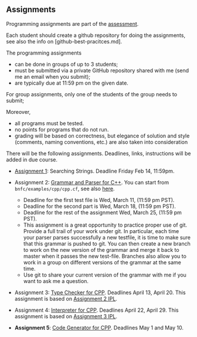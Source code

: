 ## Assignments

Programming assignments are part of the [assessment](assessment.md).

Each student should create a github repository for doing the assignments, see also the info on [github-best-pracitces.md].

The programming assignments
- can be done in groups of up to 3 students;
- must be submitted via a private GitHub repository shared with me (send me an email when you submit);
- are  typically due at 11:59 pm on the given date. 

For group assignments, only one of the students of the group needs to submit;

Moreover, 
- all programs must be tested.
- no points for programs that do not run.
- grading will be based on correctness, but elegance of solution and style (comments, naming conventions, etc.) are also taken into consideration

There will be the following assignments. Deadlines, links, instructions will be added in due course.

  - [Assignment 1](https://hackmd.io/@alexhkurz/SyzUgMabU): Searching Strings. Deadline Friday Feb 14, 11:59pm. 

  - Assignment 2: [Grammar and Parser for C++](http://www.grammaticalframework.org/ipl-book/assignments/assignment1/assignment1.html). You can start from `bnfc/examples/cpp/cpp.cf`, see also [here](https://github.com/alexhkurz/compiler-construction-2020/blob/master/Sources/Cpp/cpp.cf).  
    - Deadline for the first test file is Wed, March 11, (11:59 pm PST).
    - Deadline for the second part is Wed, March 18, (11:59 pm PST).
    - Deadline for the rest of the assignment Wed, March 25, (11:59 pm PST).
    - This assignment is a great opportunity to practice proper use of git. Provide a full trail of your work under git. In particular, each time your parser parses successfully a new testfile, it is time to make sure that this grammar is pushed to git. You can then create a new branch to work on the new version of the grammar and merge it back to master when it passes the new test-file. Branches also allow you to work in a group on different versions of the grammar at the same time.
    - Use git to share your current version of the grammar with me if you want to ask me a question.
 
  - Assignment 3: [Type Checker for CPP](https://github.com/ChapmanCPSC/compiler-assignments/blob/master/README.md). Deadlines April 13, April 20. This assignment is based on [Assignment 2 IPL](http://www.grammaticalframework.org/ipl-book/assignments/assignment2/assignment2.html).
 
  - Assignment 4: [Interpreter for CPP](https://github.com/ChapmanCPSC/compiler-assignments/blob/master/README.md). Deadlines April 22, April 29. This assignment is based on [Assignment 3 IPL](http://www.grammaticalframework.org/ipl-book/assignments/assignment3/assignment3.html).
  
  - **Assignment 5**: [Code Generator for CPP](https://github.com/ChapmanCPSC/compiler-assignments/blob/master/README.md). Deadlines May 1 and May 10.


